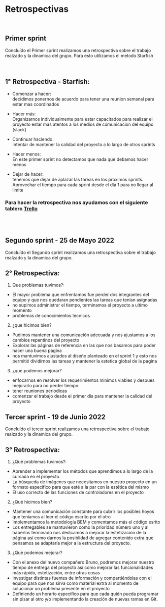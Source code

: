 
# Retrospectivas 
<br>

## Primer sprint

Concluído el Primer sprint realizamos una retrospectiva sobre el trabajo realzado y la dinamica del grupo. Para esto utilizamos el metodo Starfish
<br><br><br>

## 1° Retrospectiva - Starfish:

-  Comenzar a hacer: <br>
    decidimos ponernos de acuerdo para tener una reunion semanal para estar mas coordinados

-  Hacer más: <br>
    Organizarnos individualmente para estar capacitados para realizar el proyecto
    estar mas atentos a los medios de comunicacion del equipo (slack)

- Continuar haciendo: <br>
    Intentar de mantener la calidad del proyecto a lo largo de otros sprints

- Hacer menos: <br>
    En este primer sprint no detectamos que nada que debamos hacer menos

- Dejar de hacer: <br>
    tenemos que dejar de aplazar las tareas en los proximos sprints. Aprovechar el tiempo para cada sprint desde el día 1 para no llegar al limite

### Para hacer la retrospectiva nos ayudamos con el siguiente tablero [Trello](https://trello.com/b/N5D2ber1/retrospectiva)

<br>
<br>

## Segundo sprint - 25 de Mayo 2022

Concluído el Segundo sprint realizamos una retrospectiva sobre el trabajo realzado y la dinamica del grupo. <br>

## 2° Retrospectiva:

1. Que problemas tuvimos?: 
- El mayor problema que enfrentamos fue perder dos integrantes del equipo y que nos quedaran pendientes las tareas que tenían asignadas
- no supimos administrar el tiempo, terminamos el proyecto a ultimo momento
- problemas de conocimientos tecnicos

2. ¿que hicimos bien?
- Pudimos mantener una comunicación adecuada y nos ajustamos a los cambios repentinos del proyecto
- Explorar las páginas de referencia en las que nos basamos para poder hacer una buena página
- nos mantuvimos ajustados al diseño planteado en el sprint 1 y esto nos permitió dividirnos las tareas y mantener la estetica global de la pagina

3. ¿que podemos mejorar?
- enfocarnos en resolver los requerimientos minimos viables y despues mejorarlo para no perder tiempo
- tener reuniones periodicas
- comenzar el trabajo desde el primer día para mantener la calidad del proyecto

## Tercer sprint - 19 de Junio 2022

Concluído el tercer sprint realizamos una retrospectiva sobre el trabajo realzado y la dinamica del grupo. <br>

## 3° Retrospectiva:

1. ¿Qué problemas tuvimos?: 
- Aprender a implementar los métodos que aprendimos a lo largo de la cursada en el proyecto.
- La búsqueda de imágenes que necesitamos en nuestro proyecto en un formato específico para que esté a la par con la estética del mismo
- El uso correcto de las funciones de controladores en el proyecto

2. ¿Qué hicimos bien?
- Mantener una comunicación constante para cubrir los posibles hoyos que teníamos al leer el código escrito por el otro
- Implementamos la metodología BEM y comentamos más el código esrito 
- Los entregables se mantuvieron como la prioridad número uno y al haberlos terminado nos dedicamos a mejorar la estetización de la página así como darnos la posiblidad de agregar contenido extra que pensamos se adaptaría mejor a la estructura del proyecto.

3. ¿Qué podemos mejorar?
- Con el anexo del nuevo compañero Bruno, podremos mejorar nuestro tiempo de entrega del proyecto así como mejorar las funcionalidades más rápido, estetización, entre otras cosas
- Investigar distintas fuentes de información y compartiéndolas con el equipo para que nos sirva como material extra al momento de solucionar un problema presente en el proyecto
- Definiendo un horario específico para que cada quién pueda programar sin pisar al otro y/o implementando la creación de nuevas ramas en Git.

